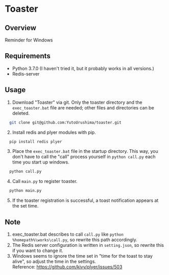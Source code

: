 # Toaster

## Overview

Reminder for Windows

## Requirements

- Python 3.7.0 (I haven't tried it, but it probably works in all versions.)
- Redis-server

## Usage

1. Download "Toaster" via git. Only the toaster directory and the `exec_toaster.bat` file are needed; other files and directories can be deleted.

```bash
  git clone git@github.com:YutoUrushima/toaster.git
```

2. Install redis and plyer modules with pip.

```bash
  pip install redis plyer
```

3. Place the `exec_toaster.bat` file in the startup directory. This way, you don't have to call the "call" process yourself in `python call.py` each time you start up windows.

```bash
  python call.py
```

4. Call `main.py` to register toaster.

```bash
  python main.py
```

5. If the toaster registration is successful, a toast notification appears at the set time.

## Note

1. exec_toaster.bat describes to call `call.py` like `python %homepath%\works\call.py`, so rewrite this path accordingly.
2. The Redis server configuration is written in `setting.json`, so rewrite this if you want to change it.
3. Windows seems to ignore the time set in "time for the toast to stay alive", so adjust the time in the settings.<br/>
   Reference: https://github.com/kivy/plyer/issues/503
